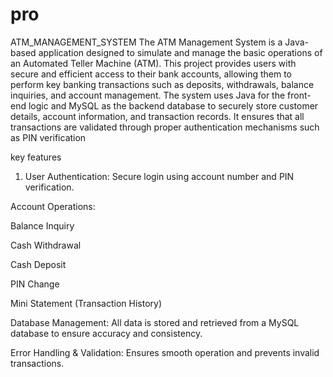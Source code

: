 # pro
ATM_MANAGEMENT_SYSTEM
The ATM Management System is a Java-based application designed to simulate and manage the basic operations of an Automated Teller Machine (ATM). This project provides users with secure and efficient access to their bank accounts, allowing them to perform key banking transactions such as deposits, withdrawals, balance inquiries, and account management.
The system uses Java for the front-end logic and MySQL as the backend database to securely store customer details, account information, and transaction records. It ensures that all transactions are validated through proper authentication mechanisms such as PIN verification

key features
1. User Authentication: Secure login using account number and PIN verification.

Account Operations:

Balance Inquiry

Cash Withdrawal

Cash Deposit

PIN Change

Mini Statement (Transaction History)

Database Management: All data is stored and retrieved from a MySQL database to ensure accuracy and consistency.

Error Handling & Validation: Ensures smooth operation and prevents invalid transactions.
